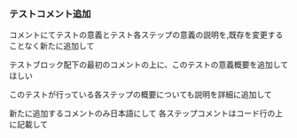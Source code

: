 ### テストコメント追加
コメントにてテストの意義とテスト各ステップの意義の説明を,既存を変更することなく新たに追加して


テストブロック配下の最初のコメントの上に、このテストの意義概要を追加してほしい

このテストが行っている各ステップの概要についても説明を詳細に追加して

新たに追加するコメントのみ日本語にして
各ステップコメントはコード行の上に記載して